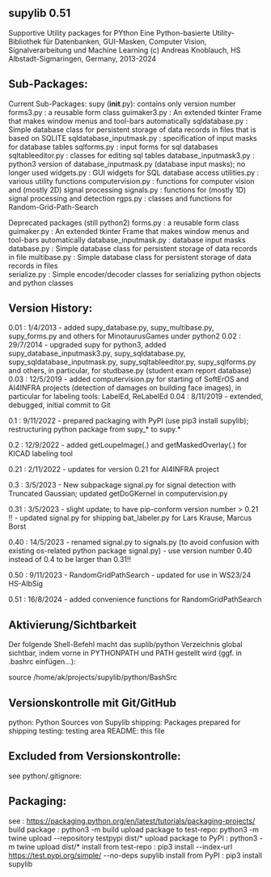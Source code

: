 supylib 0.51
-------------------------
Supportive Utility packages for PYthon 
Eine Python-basierte Utility-Bibliothek für Datenbanken, GUI-Masken, Computer Vision, Signalverarbeitung und Machine Learning
(c) Andreas Knoblauch, HS Albstadt-Sigmaringen, Germany, 2013-2024


Sub-Packages:
-------------------------
Current Sub-Packages:
   supy (__init__.py): contains only version number
   forms3.py                 : a reusable form class
   guimaker3.py              : An extended tkinter Frame that makes window menus and tool-bars automatically
   sqldatabase.py            : Simple database class for persistent storage of data records in files that is based on SQLITE
   sqldatabase_inputmask.py  : specification of input masks for database tables
   sqlforms.py               : input forms for sql databases
   sqltableeditor.py         : classes for editing sql tables
   database_inputmask3.py    : python3 version of database_inputmask.py (database input masks); no longer used
   widgets.py                : GUI widgets for SQL database access
   utilities.py              : various utility functions
   computervision.py         : functions for computer vision and (mostly 2D) signal processing
   signals.py                : functions for (mostly 1D) signal processing and detection
   rgps.py                   : classes and functions for Random-Grid-Path-Search 

Deprecated packages (still python2)
   forms.py                  : a reusable form class
   guimaker.py               : An extended tkinter Frame that makes window menus and tool-bars automatically
   database_inputmask.py     : database input masks
   database.py               : Simple database class for persistent storage of data records in file
   multibase.py              : Simple database class for persistent storage of data records in files       
   serialize.py              : Simple encoder/decoder classes for serializing python objects and python classes


Version History:
-------------------------
0.01 : 1/4/2013
      - added supy_database.py, supy_multibase.py, supy_forms.py and others for MinotaurusGames under python2
0.02 : 29/7/2014
      - upgraded supy for python3, added supy_database_inputmask3.py, supy_sqldatabase.py, supy_sqldatabase_inputmask.py,
        supy_sqltableeditor.py, supy_sqlforms.py and others, in particular, for studbase.py (student exam report database)
0.03 : 12/5/2019
      - added computervision.py for starting of SoftErOS and AI4INFRA projects (detection of damages on building face images),
        in particular for labeling tools: LabelEd, ReLabelEd
0.04 : 8/11/2019
      - extended, debugged, initial commit to Git

0.1  : 9/11/2022
      - prepared packaging with PyPI (use pip3 install supylib); restructuring python package from supy_* to supy.*

0.2  : 12/9/2022
      - added getLoupeImage(.) and getMaskedOverlay(.) for KICAD labeling tool

0.21 : 2/11/2022
      - updates for version 0.21 for AI4INFRA project

0.3  : 3/5/2023
      - New subpackage signal.py for signal detection with Truncated Gaussian; updated getDoGKernel in computervision.py

0.31 : 3/5/2023
      - slight update; to have pip-conform version number > 0.21 !!
      - updated signal.py for shipping bat_labeler.py for Lars Krause, Marcus Borst
      
0.40 : 14/5/2023
      - renamed signal.py to signals.py (to avoid confusion with existing os-related python package signal.py)
      - use version number 0.40 instead of 0.4 to be larger than 0.31!!

0.50 : 9/11/2023
      - RandomGridPathSearch
      - updated for use in WS23/24 HS-AlbSig

0.51 : 16/8/2024
      - added convenience functions for RandomGridPathSearch

Aktivierung/Sichtbarkeit
-------------------------
Der folgende Shell-Befehl macht das suplib/python Verzeichnis global sichtbar,
indem vorne in PYTHONPATH und PATH gestellt wird (ggf. in .bashrc einfügen...):

source /home/ak/projects/supylib/python/BashSrc


Versionskontrolle mit Git/GitHub
---------------------------------
python: Python Sources von Supylib
shipping: Packages prepared for shipping
testing: testing area
README: this file

Excluded from Versionskontrolle:
---------------------------------
see python/.gitignore:

Packaging:
-----------
see                        : https://packaging.python.org/en/latest/tutorials/packaging-projects/
build package              : python3 -m build
upload package to test-repo: python3 -m twine upload --repository testpypi dist/*
upload package to PyPI     : python3 -m twine upload dist/*
install from test-repo     : pip3 install --index-url https://test.pypi.org/simple/ --no-deps supylib
install from PyPI          : pip3 install supylib

